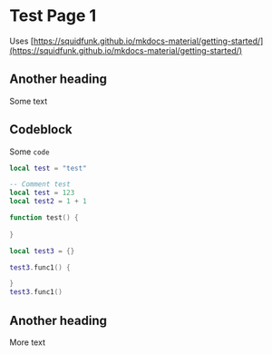 # Test Page 1

Uses [https://squidfunk.github.io/mkdocs-material/getting-started/](https://squidfunk.github.io/mkdocs-material/getting-started/)

## Another heading

Some text


## Codeblock
Some `code`

```lua
local test = "test"
```

```lua title="Title Test"
-- Comment test
local test = 123
local test2 = 1 + 1

function test() {
    
}

local test3 = {}

test3.func1() {

}
test3.func1()
```


## Another heading

More text



<br>
<br>
<br>
<br>
<br>